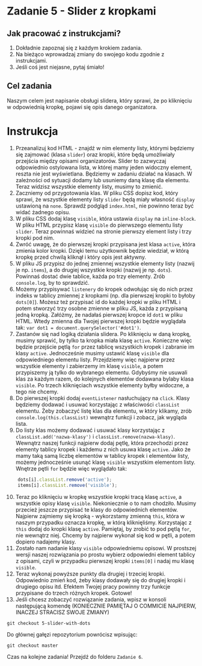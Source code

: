 # Zadanie 5 - Slider z kropkami

## Jak pracować z instrukcjami?

1. Dokładnie zapoznaj się z każdym krokiem zadania.
2. Na bieżąco wprowadzaj zmiany do swojego kodu zgodnie z instrukcjami.
3. Jeśli coś jest niejasne, pytaj śmiało!

## Cel zadania

Naszym celem jest napisanie obsługi slidera, który sprawi, że po kliknięciu w odpowiednią kropkę, pojawi się opis danego organizatora.

# Instrukcja

1. Przeanalizuj kod HTML - znajdź w nim elementy listy, którymi będziemy się zajmować (klasa `slider`) oraz kropki, które będą umożliwiały przejścia między opisami organizatorów. Slider to zazwyczaj odpowiednio ostylowana lista, w której mamy jeden widoczny element, reszta nie jest wyświetlana. Będziemy w zadaniu działać na klasach. W zależności od sytuacji dodamy lub usuniemy daną klasę dla elementu. Teraz widzisz wszystkie elementy listy, musimy to zmienić.
2. Zaczniemy od przygotowania klas. W pliku CSS dopisz kod, który sprawi, że wszystkie elementy listy `slider` będą miały własność `display` ustawioną na `none`. Sprawdź podgląd `index.html`, nie powinno teraz być widać żadnego opisu.
3. W pliku CSS dodaj klasę `visible`, która ustawia `display` na `inline-block`. W pliku HTML przypisz klasę `visible` do pierwszego elementu listy `slider`. Teraz powinnaś widzieć na stronie pierwszy element listy i trzy kropki pod nim.
4. Zwróć uwagę, że do pierwszej kropki przypisana jest klasa `active`, która zmienia kolor kropki. Dzięki temu użytkownik będzie wiedział, w którą kropkę przed chwilą kliknął i który opis jest aktywny.
5. W pliku JS przypisz do jednej zmiennej wszystkie elementy listy (nazwij je np. `items`), a do drugiej wszystkie kropki (nazwij je np. `dots`). Powinnaś dostać dwie tablice, każda po trzy elementy. Zrób `console.log`, by to sprawdzić.
6. Możemy przypisywać `listenery` do kropek odwołując się do nich przez indeks w tablicy zmiennej z kropkami (np. dla pierwszej kropki to byłoby `dots[0]`). Możesz też przypisać id do każdej kropki w pliku HTML i potem stworzyć trzy osobne zmienne w pliku JS, każda z przypisaną jedną kropką. Załóżmy, że nadałaś pierwszej kropce id `dot1` w pliku HTML. Wtedy zmienna dla Twojej pierwszej kropki będzie wyglądała tak: `var dot1 = document.querySelector('#dot1')`.
7. Zastanów się nad logiką działania slidera. Po kliknięciu w daną kropkę, musimy sprawić, by tylko ta kropka miała klasę `active`. Konieczne więc będzie przejście pętlą `for` przez tablicę wszystkich kropek i zabranie im klasy `active`. Jednocześnie musimy ustawić klasę `visible` dla odpowiedniego elementu listy. Przejdziemy więc najpierw przez wszystkie elementy i zabierzemy im klasę `visible`, a potem przypiszemy ją tylko do wybranego elementu. Gdybyśmy nie usuwali klas za każdym razem, do kolejnych elementów dodawana bylaby klasa `visible`. Po trzech kliknięciach wszystkie elementy byłby widoczne, a tego nie chcemy. 
8. Do pierwszej kropki dodaj `eventListener` nasłuchujący na `click`. Klasy będziemy dodawać i usuwać korzystając z właściwości `classList` elementu. Żeby zobaczyć listę klas dla elementu, w który klikamy, zrób `console.log(this.classList)` wewnątrz funkcji i zobacz, jak wygląda lista. 
9. Do listy klas możemy dodawać i usuwać klasy korzystając z `classList.add('nazwa-klasy')` i `classList.remove(nazwa-klasy)`. Wewnątrz naszej funkcji najpierw dodaj pętlę, która przechodzi przez elementy tablicy kropek i każdemu z nich usuwa klasę `active`. Jako że mamy taką samą liczbę elementów w tablicy kropek i elementów listy, możemy jednocześnie usunąć klasę `visible` wszystkim elementom listy. Wnętrze pętli `for` będzie więc wyglądało tak:
```javascript
    dots[i].classList.remove('active');
    items[i].classList.remove('visible');
```
10. Teraz po kliknięciu w kropkę wszystkie kropki tracą klasę `active`, a wszystkie opisy klasę `visible`. Niekoniecznie o to nam chodziło. Musimy przecież jeszcze przypisać te klasy do odpowiednich elementów. Najpierw zajmiemy się kropką - wykorzstamy zmienną `this`, która w naszym przypadku oznacza kropkę, w którą kliknięliśmy. Korzystając z `this` dodaj do kropki klasę `active`. Pamiętaj, by zrobić to pod pętlą `for`, nie wewnątrz niej. Chcemy by najpierw wykonał się kod w pętli, a potem dopiero nadajemy klasy. 
11. Zostało nam nadanie klasy `visible` odpowiedniemu opisowi. W prostszej wersji naszej rozwiązania po prostu wybierz odpowiedni element tablicy z opisami, czyli w przypadku pierwszej kropki `items[0]` i nadaj mu klasę `visible`. 
12. Teraz wykonaj powyższe punkty dla drugiej i trzeciej kropki. Odpowiednio zmień kod, żeby klasy dodawały się do drugiej kropki i drugiego opisu itd. Efektem Twojej pracy powinny trzy funkcje przypisane do trzech różnych kropek. Gotowe!
13. Jeśli chcesz zobaczyć rozwiązanie zadania, wpisz w konsoli następującą komendę (KONIECZNIE PAMIĘTAJ O COMMICIE NAJPIERW, INACZEJ STRACISZ SWOJE ZMIANY)
```
git checkout 5-slider-with-dots
```
Do głównej gałęzi repozytorium powrócisz wpisując:
```
git checkout master
```
Czas na kolejne zadania! Przejdź do folderu `Zadanie 6`.
